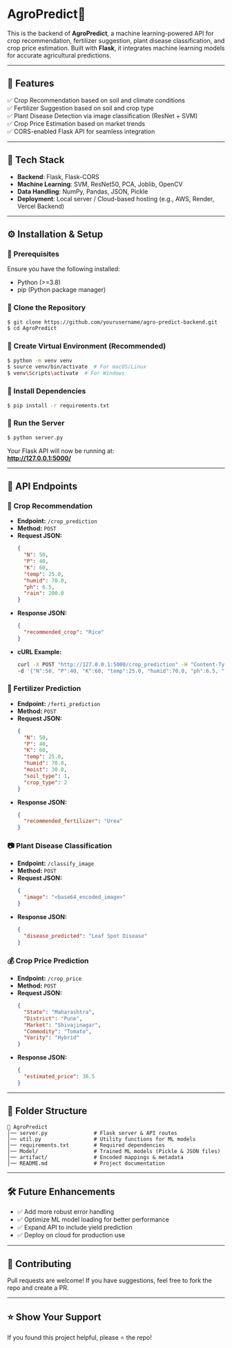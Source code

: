 # AgroPredict🌾 

This is the backend of **AgroPredict**, a machine learning-powered API for crop recommendation, fertilizer suggestion, plant disease classification, and crop price estimation. Built with **Flask**, it integrates machine learning models for accurate agricultural predictions.

---

## 🚀 Features
✅ Crop Recommendation based on soil and climate conditions  
✅ Fertilizer Suggestion based on soil and crop type  
✅ Plant Disease Detection via image classification (ResNet + SVM)  
✅ Crop Price Estimation based on market trends  
✅ CORS-enabled Flask API for seamless integration  

---

## 📌 Tech Stack
- **Backend**: Flask, Flask-CORS
- **Machine Learning**: SVM, ResNet50, PCA, Joblib, OpenCV
- **Data Handling**: NumPy, Pandas, JSON, Pickle
- **Deployment**: Local server / Cloud-based hosting (e.g., AWS, Render, Vercel Backend)

---

## ⚙️ Installation & Setup

### 🔹 Prerequisites
Ensure you have the following installed:
- Python (>=3.8)
- pip (Python package manager)

### 🔹 Clone the Repository
```sh
$ git clone https://github.com/yourusername/agro-predict-backend.git
$ cd AgroPredict
```

### 🔹 Create Virtual Environment (Recommended)
```sh
$ python -m venv venv
$ source venv/bin/activate  # For macOS/Linux
$ venv\Scripts\activate  # For Windows
```

### 🔹 Install Dependencies
```sh
$ pip install -r requirements.txt
```

### 🔹 Run the Server
```sh
$ python server.py
```

Your Flask API will now be running at:  
**http://127.0.0.1:5000/**

---

## 📡 API Endpoints

### 🌱 Crop Recommendation
- **Endpoint:** `/crop_prediction`
- **Method:** `POST`
- **Request JSON:**
  ```json
  {
    "N": 50,
    "P": 40,
    "K": 60,
    "temp": 25.0,
    "humid": 70.0,
    "ph": 6.5,
    "rain": 200.0
  }
  ```
- **Response JSON:**
  ```json
  {
    "recommended_crop": "Rice"
  }
  ```
- **cURL Example:**
  ```sh
  curl -X POST "http://127.0.0.1:5000/crop_prediction" -H "Content-Type: application/json" \
  -d '{"N":50, "P":40, "K":60, "temp":25.0, "humid":70.0, "ph":6.5, "rain":200.0}'
  ```

### 🌾 Fertilizer Prediction
- **Endpoint:** `/ferti_prediction`
- **Method:** `POST`
- **Request JSON:**
  ```json
  {
    "N": 50,
    "P": 40,
    "K": 60,
    "temp": 25.0,
    "humid": 70.0,
    "moist": 30.0,
    "soil_type": 1,
    "crop_type": 2
  }
  ```
- **Response JSON:**
  ```json
  {
    "recommended_fertilizer": "Urea"
  }
  ```

### 📷 Plant Disease Classification
- **Endpoint:** `/classify_image`
- **Method:** `POST`
- **Request JSON:**
  ```json
  {
    "image": "<base64_encoded_image>"
  }
  ```
- **Response JSON:**
  ```json
  {
    "disease_predicted": "Leaf Spot Disease"
  }
  ```

### 💰 Crop Price Prediction
- **Endpoint:** `/crop_price`
- **Method:** `POST`
- **Request JSON:**
  ```json
  {
    "State": "Maharashtra",
    "District": "Pune",
    "Market": "Shivajinagar",
    "Commodity": "Tomato",
    "Varity": "Hybrid"
  }
  ```
- **Response JSON:**
  ```json
  {
    "estimated_price": 30.5
  }
  ```

---

## 📜 Folder Structure
```
📂 AgroPredict
│── server.py               # Flask server & API routes
│── util.py                 # Utility functions for ML models
│── requirements.txt        # Required dependencies
│── Model/                  # Trained ML models (Pickle & JSON files)
│── artifact/               # Encoded mappings & metadata
│── README.md               # Project documentation
```

---

## 🛠 Future Enhancements
- ✅ Add more robust error handling
- ✅ Optimize ML model loading for better performance
- ✅ Expand API to include yield prediction
- ✅ Deploy on cloud for production use

---

## 🤝 Contributing
Pull requests are welcome! If you have suggestions, feel free to fork the repo and create a PR.

---

## ⭐ Show Your Support
If you found this project helpful, please ⭐ the repo!

